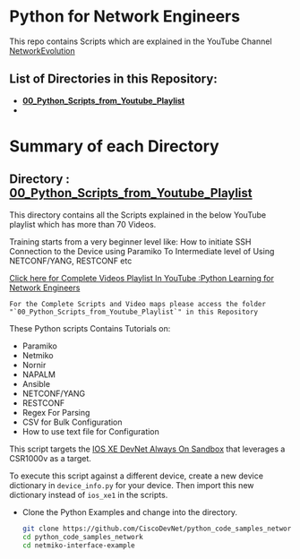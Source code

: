﻿# Python for Network Engineers
This repo contains Scripts which are explained in the YouTube Channel [NetworkEvolution](https://www.youtube.com/c/NetworkEvolution?sub_confirmation=1)

## List of Directories in this Repository:
- [**00_Python_Scripts_from_Youtube_Playlist** ](https://github.com/network-evolution/Python_for_Network_Engineers#directory--00_python_scripts_from_youtube_playlist)
- 
# Summary of each Directory
## Directory : [00_Python_Scripts_from_Youtube_Playlist](https://github.com/network-evolution/Python_for_Network_Engineers/tree/main/00_Python_Scripts_from_Youtube_Playlist)
This directory contains all the Scripts explained in the below YouTube playlist which has more than 70 Videos.


Training starts from a very beginner level like:
How to initiate SSH Connection to the Device using Paramiko
To Intermediate level of Using NETCONF/YANG, RESTCONF etc

[Click here for Complete Videos Playlist In YouTube :Python Learning for Network Engineers](https://www.youtube.com/watch?v=sG_RiytUA38&list=PLOocymQm7YWakdZkBfCRIC06fv7xQE85N)



```
For the Complete Scripts and Video maps please access the folder "`00_Python_Scripts_from_Youtube_Playlist`" in this Repository
```

These Python scripts Contains Tutorials on:
  - Paramiko
  - Netmiko
  - Nornir
  - NAPALM
  - Ansible
  - NETCONF/YANG
  - RESTCONF
  - Regex For Parsing
  - CSV for Bulk Configuration
  - How to use text file for Configuration
 

This script targets the [IOS XE DevNet Always On Sandbox](https://devnetsandbox.cisco.com/RM/Diagram/Index/27d9747a-db48-4565-8d44-df318fce37ad?diagramType=Topology) that leverages a CSR1000v as a target.  

To execute this script against a different device, create a new device dictionary in `device_info.py` for your device.  Then import this new dictionary instead of `ios_xe1` in the scripts.

* Clone the Python Examples and change into the directory.  

    ```bash
    git clone https://github.com/CiscoDevNet/python_code_samples_network.git
    cd python_code_samples_network
    cd netmiko-interface-example
    ```
